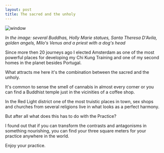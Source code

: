 ```yaml
---
layout: post
title: The sacred and the unholy 
---
```

![window](http://standingchikung.com/images/2014-04-06.jpg)

*In the image: several Buddhas, Holly Marie statues, Santa Theresa D'Avila, golden angels, Milo's Venus and a priest with a dog's head*

Since more then 20 journeys ago I elected Amsterdam as one of the most powerful places for developing my Chi Kung Training and one of my second homes in the planet besides Portugal. 

What attracts me here it's the combination between the sacred and the unholy. 

It's common to sense the smell of cannabis in almost every corner or you can find a Buddhist temple just in the vicinities of a coffee shop.

In the Red Light district one of the most truistic places in town, sex shops and churches from several religions live in what looks as a perfect harmony. 

But after all what does this has to do with the Practice?

I found out that if you can transform the contrasts and antagonisms in something nourishing, you can find your three square meters for your practice anywhere in the world. 

Enjoy your practice. 